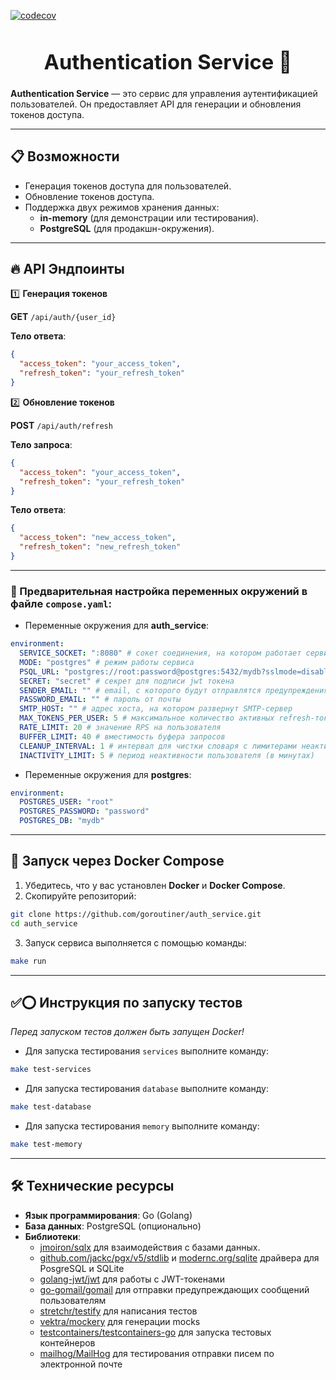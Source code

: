 [![codecov](https://codecov.io/gh/goroutiner/auth_service/graph/badge.svg)](https://codecov.io/gh/goroutiner/auth_service)


<h3 align="center">
  <div align="center">
    <h1>Authentication Service 🔐</h1>
  </div>
</h3>

**Authentication Service** — это сервис для управления аутентификацией пользователей. Он предоставляет API для генерации и обновления токенов доступа.

---

## 📋 Возможности

- Генерация токенов доступа для пользователей.
- Обновление токенов доступа.
- Поддержка двух режимов хранения данных:
  - **in-memory** (для демонстрации или тестирования).
  - **PostgreSQL** (для продакшн-окружения).

---

## 🔥 API Эндпоинты

1️⃣ **Генерация токенов**

**GET** `/api/auth/{user_id}`

**Тело ответа**:

```json
{
  "access_token": "your_access_token",
  "refresh_token": "your_refresh_token"
}
```

2️⃣ **Обновление токенов**

**POST** `/api/auth/refresh`

**Тело запроса**:

```json
{
  "access_token": "your_access_token",
  "refresh_token": "your_refresh_token"
}
```

**Тело ответа**:

```json
{
  "access_token": "new_access_token",
  "refresh_token": "new_refresh_token"
}
```

---

### 🔧 Предварительная настройка переменных окружений в файле `compose.yaml`:

- Переменные окружения для **auth_service**:

```yaml
environment:
  SERVICE_SOCKET: ":8080" # сокет соединения, на котором работает сервис
  MODE: "postgres" # режим работы сервиса
  PSQL_URL: "postgres://root:password@postgres:5432/mydb?sslmode=disable" # адрес Postgres
  SECRET: "secret" # секрет для подписи jwt токена
  SENDER_EMAIL: "" # email, с которого будут отправлятся предупреждения пользователям
  PASSWORD_EMAIL: "" # пароль от почты
  SMTP_HOST: "" # адрес хоста, на котором развернут SMTP-сервер
  MAX_TOKENS_PER_USER: 5 # максимальное количество активных refresh-токенов для одного пользователя
  RATE_LIMIT: 20 # значение RPS на пользователя
  BUFFER_LIMIT: 40 # вместимость буфера запросов
  CLEANUP_INTERVAL: 1 # интервал для чистки словаря с лимитерами неактивных пользователей (в минутах)
  INACTIVITY_LIMIT: 5 # период неактивности пользователя (в минутах)
```

- Переменные окружения для **postgres**:

```yaml
environment:
  POSTGRES_USER: "root"
  POSTGRES_PASSWORD: "password"
  POSTGRES_DB: "mydb"
```

---

## 🐳 Запуск через Docker Compose

1. Убедитесь, что у вас установлен **Docker** и **Docker Compose**.
2. Скопируйте репозиторий:

```sh
git clone https://github.com/goroutiner/auth_service.git
cd auth_service
```

3. Запуск сервиса выполняется с помощью команды:

```sh
make run
```

---

## ✅⭕ Инструкция по запуску тестов

_Перед запуском тестов должен быть запущен Docker!_

- Для запуска тестирования `services` выполните команду:

```sh
make test-services
```

- Для запуска тестирования `database` выполните команду:

```sh
make test-database
```

- Для запуска тестирования `memory` выполните команду:

```sh
make test-memory
```

---

## 🛠️ Технические ресурсы

- **Язык программирования**: Go (Golang)
- **База данных**: PostgreSQL (опционально)
- **Библиотеки**:
  - [jmoiron/sqlx](https://github.com/jmoiron/sqlx) для взаимодействия с базами данных.
  - [github.com/jackc/pgx/v5/stdlib](https://github.com/jackc/pgx) и [modernc.org/sqlite](https://gitlab.com/cznic/sqlite) драйвера для PosgreSQL и SQLite
  - [golang-jwt/jwt](https://github.com/golang-jwt/jwt) для работы с JWT-токенами
  - [go-gomail/gomail](https://github.com/go-gomail/gomail) для отправки предупреждающих сообщений пользователям
  - [stretchr/testify](https://github.com/stretchr/testify) для написания тестов
  - [vektra/mockery](https://github.com/vektra/mockery) для генерации mocks
  - [testcontainers/testcontainers-go](https://github.com/testcontainers) для запуска тестовых контейнеров
  - [mailhog/MailHog](https://github.com/mailhog) для тестирования отправки писем по электронной почте
